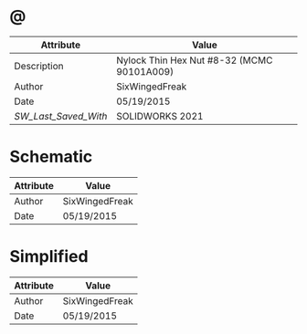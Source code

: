 # @
| Attribute | Value |
| ---  | ---     |
| Description | Nylock Thin Hex Nut #8-32 (MCMC 90101A009) |
| Author | SixWingedFreak |
| Date | 05/19/2015 |
| _SW_Last_Saved_With_ | SOLIDWORKS 2021 |
# Schematic
| Attribute | Value |
| ---  | ---     |
| Author | SixWingedFreak |
| Date | 05/19/2015 |
# Simplified
| Attribute | Value |
| ---  | ---     |
| Author | SixWingedFreak |
| Date | 05/19/2015 |
